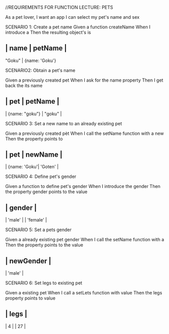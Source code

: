 //REQUIREMENTS FOR FUNCTION LECTURE: PETS

As a pet lover,
I want an app
I can select my pet's name and sex

SCENARIO 1: Create a pet name
Given a function createName
When I introduce a <name>
Then the resulting object's is <petName>

## | name | petName |

"Goku" | {name: 'Goku'}

SCENARIO2: Obtain a pet's name

Given a previously created pet <pet>
When I ask for the name property
Then I get back the its name <petName>

## | pet | petName |

| {name: "goku"} | "goku" |

SCENARIO 3: Set a new name to an already existing pet

Given a previously created pèt <pet>
When I call the setName function with a new <newName>
Then the property points to <newName>

## | pet | newName |

| {name: 'Goku'| 'Goten' |

SCENARIO 4: Define pet's gender

Given a function to define pet's gender
When I introduce the gender <gender>
Then the property gender points to the value <gender>

## | gender |

| 'male' |
| 'female' |

SCENARIO 5: Set a pets gender

Given a already existing pet gender
When I call the setName function with a <newGender>
Then the property points to the value <newGender>

## | newGender |

| 'male' |

SCENARIO 6: Set legs to existing pet

Given a existing pet
When I call a setLets function with value <value>
Then the legs property points to value <value>

## | legs |

| 4 |
| 27 |
